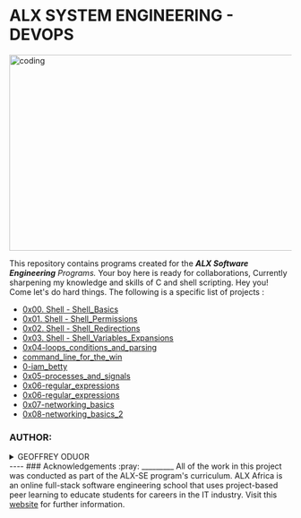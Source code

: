
# ALX SYSTEM ENGINEERING - DEVOPS


<img alt="coding" width="784" height="350" src="https://github.com/luckyhope1/alx-system_engineering-devops/blob/master/new.png" />


This repository contains programs created for the _**ALX Software Engineering** Programs._ Your boy here is ready for collaborations, Currently sharpening my knowledge and skills of C and shell scripting. Hey you! Come let's do hard things. The following is a specific list of projects :
- [0x00. Shell - Shell_Basics](https://github.com/luckyhope1/alx-system_engineering-devops/tree/master/0x00-shell_basics)
- [0x01. Shell - Shell_Permissions](https://github.com/luckyhope1/alx-system_engineering-devops/tree/master/0x01-shell_permissions)
- [0x02. Shell - Shell_Redirections](https://github.com/luckyhope1/alx-system_engineering-devops/tree/master/0x02-shell_redirections)
- [0x03. Shell - Shell_Variables_Expansions](https://github.comluckyhope1/alx-system_engineering-devops/tree/master/0x03-shell_variables_expansions)
- [0x04-loops_conditions_and_parsing](https://github.com/luckyhope1/alx-system_engineering-devops/tree/master/0x04-loops_conditions_and_parsing)
- [command_line_for_the_win](https://github.com/luckyhope1/alx-system_engineering-devops/tree/master/command_line_for_the_win)
- [0-iam_betty](https://github.com/luckyhope1/alx-system_engineering-devops/blob/master/0-iam_betty)
- [0x05-processes_and_signals](https://github.comluckyhope1/alx-system_engineering-devops/tree/master/0x05-processes_and_signals)
- [0x06-regular_expressions](https://github.com/luckyhope1/alx-system_engineering-devops/tree/master/0x06-regular_expressions)
- [0x06-regular_expressions](https://github.com/luckyhope1/alx-system_engineering-devops/tree/master/0x06-regular_expressions)
- [0x07-networking_basics](https://github.com/luckyhope1/alx-system_engineering-devops/tree/master/0x07-networking_basics)
- [0x08-networking_basics_2](https://github.com/luckyhope1/alx-system_engineering-devops/tree/master/0x08-networking_basics_2)

### AUTHOR:
<details>
    <summary>GEOFFREY ODUOR</summary>
    <ul>
        <li>
            <a href="https://github.com/luckyhope1">Github</a>
        </li>
        <li>
            <a href="https://twitter.com/TomGeoffry">Twitter</a>
        </li>
        <li>
            <a href="https://geoffrytom@gmail.com">e-mail</a>
        </li>
    </ul>
</details>
----
### Acknowledgements  :pray:
_________
All of the work in this project was conducted as part of the ALX-SE program's curriculum. ALX Africa is an online full-stack software engineering school that uses project-based peer learning to educate students for careers in the IT industry. Visit this <a href="https://www.alxafrica.com/software-engineering-2022">website</a> for further information.
